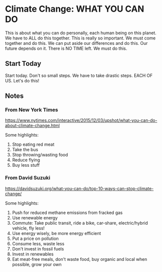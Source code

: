 # Climate Change: WHAT YOU CAN DO

This is about what you can do personally, each human being on this planet. We have to ALL do this together. This is really so important. We must come together and do this. We can put aside our differences and do this. Our future depends on it. There is NO TIME left. We must do this.

## Start Today

Start today. Don't so small steps. We have to take drastic steps. EACH OF US. Let's do this!

## Notes

### From New York Times

https://www.nytimes.com/interactive/2015/12/03/upshot/what-you-can-do-about-climate-change.html

Some highlights:

1. Stop eating red meat
1. Take the bus
1. Stop throwing/wasting food
1. Reduce flying
1. Buy less stuff


### From David Suzuki

https://davidsuzuki.org/what-you-can-do/top-10-ways-can-stop-climate-change/

Some highlights:

1. Push for reduced methane emissions from fracked gas
1. Use renewable energy
1. Commute: Take public transit, ride a bike, car-share, electric/hybrid vehicle, fly less!
1. Use energy wisely, be more energy efficient
1. Put a price on pollution
1. Consume less, waste less
1. Don't invest in fossil fuels
1. Invest in renewables
1. Eat meat-free meals, don't waste food, buy organic and local when possible, grow your own

